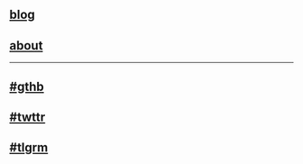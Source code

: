 ## [blog](/blog/)
## [about](/about/)

---

## [#gthb](https://github.com/qbbr)
## [#twttr](https://twitter.com/qbbr)
## [#tlgrm](https://t.me/imqbbr)
